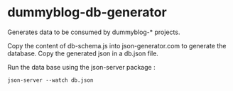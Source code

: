 # dummyblog-db-generator

Generates data to be consumed by dummyblog-* projects.

Copy the content of db-schema.js into json-generator.com to generate the database. Copy the generated json in a db.json file.

Run the data base using the json-server package :

`json-server --watch db.json`